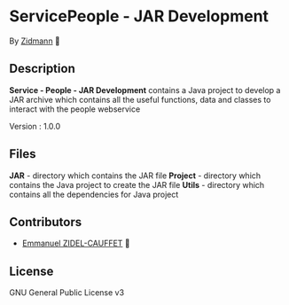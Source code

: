 # ServicePeople - JAR Development

By [Zidmann](mailto:emmanuel.zidel@gmail.com) :bow: 

## Description

**Service - People - JAR Development** contains a Java project to develop a JAR archive which contains all the useful functions, data and classes to interact with the people webservice

Version : 1.0.0

## Files

**JAR** - directory which contains the JAR file
**Project** - directory which contains the Java project to create the JAR file
**Utils** - directory which contains all the dependencies for Java project

## Contributors

* [Emmanuel ZIDEL-CAUFFET](mailto:emmanuel.zidel@gmail.com) :bow: 

## License

GNU General Public License v3
